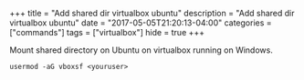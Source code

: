 +++
title = "Add shared dir virtualbox ubuntu"
description = "Add shared dir virtualbox ubuntu"
date = "2017-05-05T21:20:13-04:00"
categories = ["commands"]
tags = ["virtualbox"]
hide = true
+++

Mount shared directory on Ubuntu on virtualbox running on Windows.
<!--more-->

```
usermod -aG vboxsf <youruser>
```
